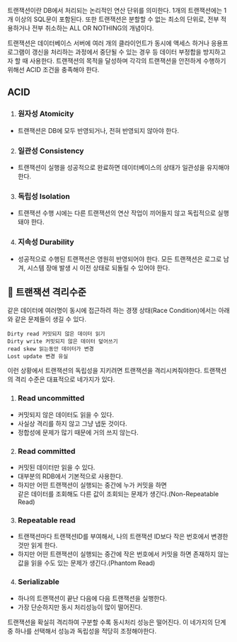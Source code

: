 <p>트랜잭션이란 DB에서 처리되는 논리적인 연산 단위를 의미한다. 1개의 트랜잭션에는 1개 이상의 SQL문이 포함된다. 또한 트랜잭션은 분할할 수 없는 최소의 단위로, 전부 적용하거나 전부 취소하는 ALL OR NOTHING의 개념이다.</p>
<p>트랜잭션은 데이터베이스 서버에 여러 개의 클라이언트가 동시에 액세스 하거나 응용프로그램이 갱신을 처리하는 과정에서 중단될 수 있는 경우 등 데이터 부정합을 방지하고자 할 때 사용한다. 트랜잭션의 목적을 달성하며 각각의 트랜잭션을 안전하게 수행하기 위해선 ACID 조건을 충족해야 한다.</p>

## ACID
1. ### 원자성 Atomicity
 - 트랜잭션은 DB에 모두 반영되거나, 전혀 반영되지 않아야 한다.
2. ### 일관성 Consistency
 - 트랜잭션이 실행을 성공적으로 완료하면 데이터베이스의 상태가 일관성을 유지해야한다.
3. ### 독립성 Isolation
 - 트랜잭션 수행 시에는 다른 트랜잭션의 연산 작업이 끼어들지 않고 독립적으로 실행돼야 한다.
4. ### 지속성 Durability
 - 성공적으로 수행된 트랜잭션은 영원히 반영되어야 한다. 모든 트랜잭션은 로그로 남겨, 시스템 장애 발생 시 이전 상태로 되돌릴 수 있어야 한다.

## 💾 트랜잭션 격리수준
 같은 데이터에 여러명이 동시에 접근하려 하는 경쟁 상태(Race Condition)에서는 아래와 같은 문제들이 생길 수 있다.

    Dirty read 커밋되지 않은 데이터 읽기
    Dirty write 커밋되지 않은 데이터 덮어쓰기
    read skew 읽는동안 데이터가 변경
    Lost update 변경 유실

이런 상황에서 트랜잭션의 독립성을 지키려면 트랜잭션을 격리시켜줘야한다.
트랜잭션의 격리 수준은 대표적으로 네가지가 있다.

1. ### Read uncommitted
  - 커밋되지 않은 데이터도 읽을 수 있다.
  - 사실상 격리를 하지 않고 그냥 냅둔 것이다.
  - 정합성에 문제가 많기 때문에 거의 쓰지 않는다.

2. ### Read committed
  - 커밋된 데이터만 읽을 수 있다.
  - 대부분의 RDB에서 기본적으로 사용한다.
  - 하지만 어떤 트랜잭션이 실행되는 중간에 누가 커밋을 하면<br>같은 데이터를 조회해도 다른 값이 조회되는 문제가 생긴다.(Non-Repeatable Read)

3. ### Repeatable read
  - 트랜잭션마다 트랜잭션ID를 부여해서, 나의 트랜잭션 ID보다 작은 번호에서 변경한 것만 읽게 한다.
  - 하지만 어떤 트랜잭션이 실행되는 중간에 작은 번호에서 커밋을 하면 존재하지 않는 값을 읽을 수도 있는 문제가 생긴다.(Phantom Read)

4. ### Serializable
  - 하나의 트랜잭션이 끝난 다음에 다음 트랜잭션을 실행한다.
  - 가장 단순하지만 동시 처리성능이 많이 떨어진다.

트랜잭션을 확실히 격리하여 구분할 수록 동시처리 성능은 떨어진다.
이 네가지의 단계중 하나를 선택해서 성능과 독립성을 적당히 조정해야한다.
